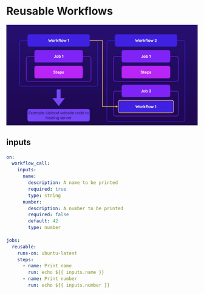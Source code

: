 # Reusable Workflows

![alt text](../assets/reusable-workflows.png)

## inputs

```yaml
on:
  workflow_call:
    inputs:
      name:
        description: A name to be printed
        required: true
        type: string
      number:
        description: A number to be printed
        required: false
        default: 42
        type: number

jobs:
  reusable:
    runs-on: ubuntu-latest
    steps:
      - name: Print name
        run: echo ${{ inputs.name }}
      - name: Print number
        run: echo ${{ inputs.number }}
```
